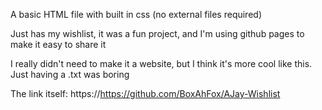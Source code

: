A basic HTML file with built in css (no external files required)

Just has my wishlist, it was a fun project, and I'm using github pages to make it easy to share it

I really didn't need to make it a website, but I think it's more cool like this. Just having a .txt was boring

The link itself: https://https://github.com/BoxAhFox/AJay-Wishlist
